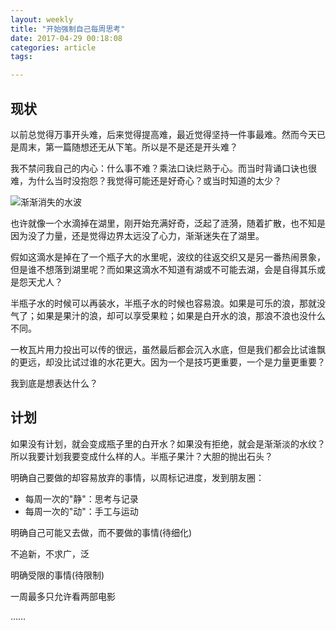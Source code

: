 ```yaml
---
layout: weekly
title: "开始强制自己每周思考"
date: 2017-04-29 00:18:08
categories: article
tags:

---
```


## 现状

以前总觉得万事开头难，后来觉得提高难，最近觉得坚持一件事最难。然而今天已是周末，第一篇随想还无从下笔。所以是不是还是开头难？

我不禁问我自己的内心：什么事不难？乘法口诀烂熟于心。而当时背诵口诀也很难，为什么当时没抱怨？我觉得可能还是好奇心？或当时知道的太少？

![渐渐消失的水波](http://upload-images.jianshu.io/upload_images/1286586-373f4582e523fc93.png?imageMogr2/auto-orient/strip%7CimageView2/2/w/1240)

也许就像一个水滴掉在湖里，刚开始充满好奇，泛起了涟漪，随着扩散，也不知是因为没了力量，还是觉得边界太远没了心力，渐渐迷失在了湖里。

假如这滴水是掉在了一个瓶子大的水里呢，波纹的往返交织又是另一番热闹景象，但是谁不想落到湖里呢？而如果这滴水不知道有湖或不可能去湖，会是自得其乐或是怨天尤人？

半瓶子水的时候可以再装水，半瓶子水的时候也容易浪。如果是可乐的浪，那就没气了；如果是果汁的浪，却可以享受果粒；如果是白开水的浪，那浪不浪也没什么不同。

一枚瓦片用力投出可以传的很远，虽然最后都会沉入水底，但是我们都会比试谁飘的更远，却没比试过谁的水花更大。因为一个是技巧更重要，一个是力量更重要？

我到底是想表达什么？

## 计划

如果没有计划，就会变成瓶子里的白开水？如果没有拒绝，就会是渐渐淡的水纹？所以我要计划我要变成什么样的人。半瓶子果汁？大胆的抛出石头？

明确自己要做的却容易放弃的事情，以周标记进度，发到朋友圈：

- 每周一次的"静"：思考与记录
- 每周一次的"动"：手工与运动

明确自己可能又去做，而不要做的事情(待细化)

不追新，不求广，泛

明确受限的事情(待限制)

一周最多只允许看两部电影

……

